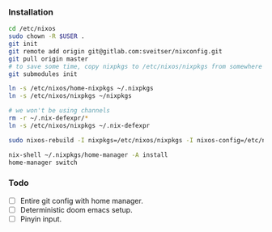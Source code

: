 ### Installation

```bash
cd /etc/nixos
sudo chown -R $USER .
git init
git remote add origin git@gitlab.com:sveitser/nixconfig.git
git pull origin master
# to save some time, copy nixpkgs to /etc/nixos/nixpkgs from somewhere close
git submodules init

ln -s /etc/nixos/home-nixpkgs ~/.nixpkgs
ln -s /etc/nixos/nixpkgs ~/nixpkgs

# we won't be using channels
rm -r ~/.nix-defexpr/*
ln -s /etc/nixos/nixpkgs ~/.nix-defexpr

sudo nixos-rebuild -I nixpkgs=/etc/nixos/nixpkgs -I nixos-config=/etc/nixos/configuration.nix switch

nix-shell ~/.nixpkgs/home-manager -A install
home-manager switch
```

### Todo
- [ ] Entire git config with home manager.
- [ ] Deterministic doom emacs setup.
- [ ] Pinyin input.

